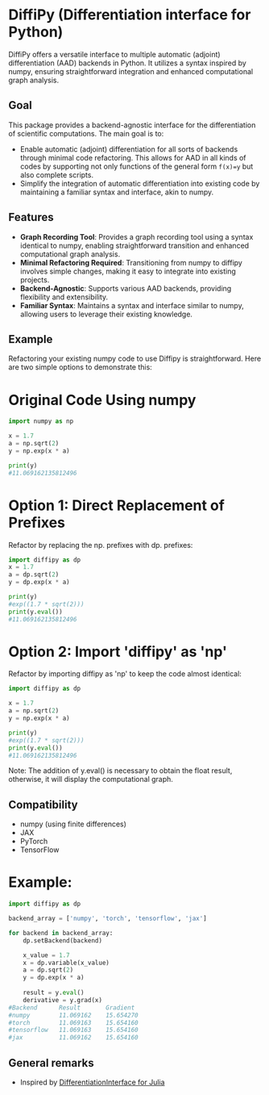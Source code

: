 # DiffiPy (Differentiation interface for Python)

DiffiPy offers a versatile interface to multiple automatic (adjoint) differentiation (AAD) backends in Python. It utilizes a syntax inspired by numpy, ensuring straightforward integration and enhanced computational graph analysis.

## Goal

This package provides a backend-agnostic interface for the differentiation of scientific computations. The main goal is to:

- Enable automatic (adjoint) differentiation for all sorts of backends through minimal code refactoring. This allows for AAD in all kinds of codes by supporting not only functions of the general form `f(x)=y` but also complete scripts.
- Simplify the integration of automatic differentiation into existing code by maintaining a familiar syntax and interface, akin to numpy.

## Features

- **Graph Recording Tool**: Provides a graph recording tool using a syntax identical to numpy, enabling straightforward transition and enhanced computational graph analysis.
- **Minimal Refactoring Required**: Transitioning from numpy to diffipy involves simple changes, making it easy to integrate into existing projects.
- **Backend-Agnostic**: Supports various AAD backends, providing flexibility and extensibility.
- **Familiar Syntax**: Maintains a syntax and interface similar to numpy, allowing users to leverage their existing knowledge.

## Example

Refactoring your existing numpy code to use Diffipy is straightforward. Here are two simple options to demonstrate this:

# Original Code Using numpy
```python
import numpy as np

x = 1.7
a = np.sqrt(2)
y = np.exp(x * a)

print(y)
#11.069162135812496
```
# Option 1: Direct Replacement of Prefixes
Refactor by replacing the np. prefixes with dp. prefixes:
```python
import diffipy as dp
x = 1.7
a = dp.sqrt(2)
y = dp.exp(x * a)

print(y)
#exp((1.7 * sqrt(2)))
print(y.eval())
#11.069162135812496
```
# Option 2: Import 'diffipy' as 'np'
Refactor by importing diffipy as 'np' to keep the code almost identical:
```python
import diffipy as dp

x = 1.7
a = np.sqrt(2)
y = np.exp(x * a)

print(y)
#exp((1.7 * sqrt(2)))
print(y.eval())
#11.069162135812496
```
Note: The addition of y.eval() is necessary to obtain the float result, otherwise, it will display the computational graph.

## Compatibility

- numpy (using finite differences)
- JAX
- PyTorch
- TensorFlow

# Example: 

```python
import diffipy as dp

backend_array = ['numpy', 'torch', 'tensorflow', 'jax']

for backend in backend_array:
    dp.setBackend(backend)

    x_value = 1.7
    x = dp.variable(x_value)
    a = dp.sqrt(2)
    y = dp.exp(x * a)
    
    result = y.eval()
    derivative = y.grad(x)
#Backend      Result       Gradient    
#numpy        11.069162    15.654270   
#torch        11.069163    15.654160   
#tensorflow   11.069163    15.654160   
#jax          11.069162    15.654160     
```

## General remarks

- Inspired by [DifferentiationInterface for Julia](https://github.com/gdalle/DifferentiationInterface.jl?tab=readme-ov-file)



